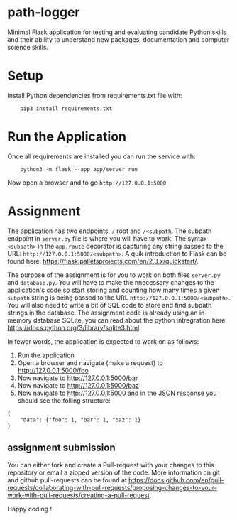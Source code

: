 # path-logger

Minimal Flask application for testing and evaluating
candidate Python skills and their ability to understand
new packages, documentation and computer science skills.

Setup
=====

Install Python dependencies from requirements.txt file with:

```
    pip3 install requirements.txt
```


Run the Application
===================

Once all requirements are installed you can run the service with:

```
    python3 -m flask --app app/server run
```

Now open a browser and to go `http://127.0.0.1:5000` 


Assignment
==========

The application has two endpoints, `/` root and `/<subpath`. The subpath endpoint in `server.py` file is where you will have to work. The syntax `<subpath>` in the `app.route` decorator is capturing any string passed to the URL: `http://127.0.0.1:5000/<subpath>`. A quik introduction to Flask can be found here: https://flask.palletsprojects.com/en/2.3.x/quickstart/.

The purpose of the assignment is for you to work on both files `server.py` and `database.py`. You will have to make the nnecessary changes to the application's code so start storing and counting how many times a given `subpath` string is being passed to the URL `http://127.0.0.1:5000/<subpath>`. You will also need to write a bit of SQL code to store and find subpath strings in the database. The assignment code is already using an in-memory database SQLite, you can read about the python intregration here: https://docs.python.org/3/library/sqlite3.html.

In fewer words, the application is expected to work on as follows:

1) Run the application
2) Open a browser and navigate (make a request) to http://127.0.0.1:5000/foo
3) Now navigate to http://127.0.0.1:5000/bar
4) Now navigate to http://127.0.0.1:5000/baz
5) Now navigate to http://127.0.0.1:5000 and in the JSON response you should see the folling structure:

```
{
    "data": {"foo": 1, "bar": 1, "baz": 1}
}
```

assignment submission
---------------------

You can either fork and create a Pull-request with your changes to this repository or email a zipped version of the code. More information on git and github pull-requests can be found at https://docs.github.com/en/pull-requests/collaborating-with-pull-requests/proposing-changes-to-your-work-with-pull-requests/creating-a-pull-request.

Happy coding !